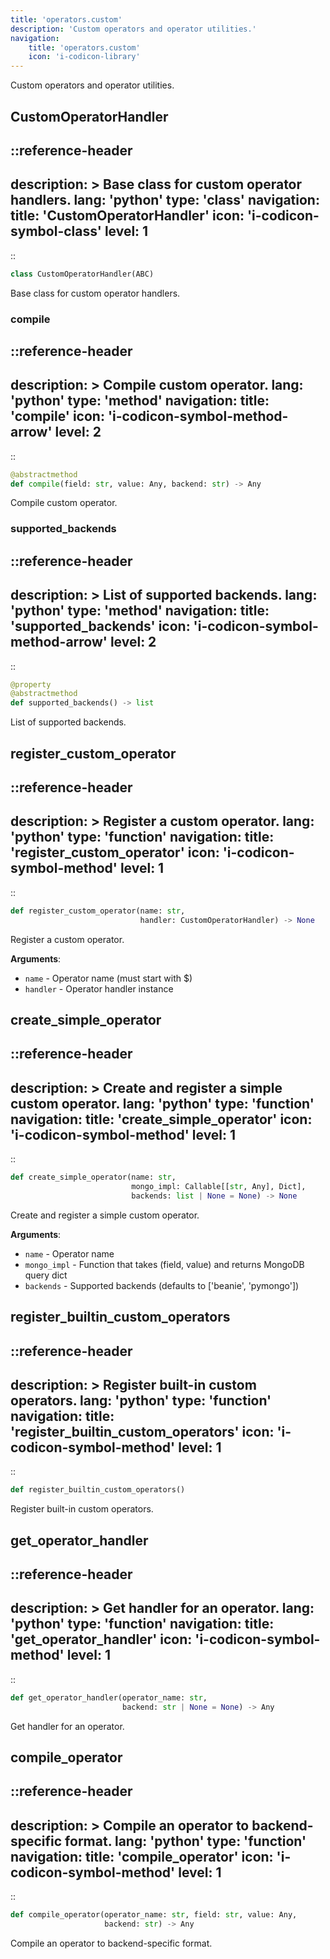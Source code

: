 ```yaml
---
title: 'operators.custom'
description: 'Custom operators and operator utilities.'
navigation:
    title: 'operators.custom'
    icon: 'i-codicon-library'
---
```


Custom operators and operator utilities.

## CustomOperatorHandler
::reference-header
---
description: >
    Base class for custom operator handlers.
lang: 'python'
type: 'class'
navigation:
    title: 'CustomOperatorHandler'
    icon: 'i-codicon-symbol-class'
    level: 1
---
::

```python
class CustomOperatorHandler(ABC)
```

Base class for custom operator handlers.

### compile
::reference-header
---
description: >
    Compile custom operator.
lang: 'python'
type: 'method'
navigation:
    title: 'compile'
    icon: 'i-codicon-symbol-method-arrow'
    level: 2
---
::

```python
@abstractmethod
def compile(field: str, value: Any, backend: str) -> Any
```

Compile custom operator.

### supported_backends
::reference-header
---
description: >
    List of supported backends.
lang: 'python'
type: 'method'
navigation:
    title: 'supported_backends'
    icon: 'i-codicon-symbol-method-arrow'
    level: 2
---
::

```python
@property
@abstractmethod
def supported_backends() -> list
```

List of supported backends.

## register_custom_operator
::reference-header
---
description: >
    Register a custom operator.
lang: 'python'
type: 'function'
navigation:
    title: 'register_custom_operator'
    icon: 'i-codicon-symbol-method'
    level: 1
---
::

```python
def register_custom_operator(name: str,
                             handler: CustomOperatorHandler) -> None
```

Register a custom operator.

**Arguments**:

- `name` - Operator name (must start with $)
- `handler` - Operator handler instance

## create_simple_operator
::reference-header
---
description: >
    Create and register a simple custom operator.
lang: 'python'
type: 'function'
navigation:
    title: 'create_simple_operator'
    icon: 'i-codicon-symbol-method'
    level: 1
---
::

```python
def create_simple_operator(name: str,
                           mongo_impl: Callable[[str, Any], Dict],
                           backends: list | None = None) -> None
```

Create and register a simple custom operator.

**Arguments**:

- `name` - Operator name
- `mongo_impl` - Function that takes (field, value) and returns MongoDB query dict
- `backends` - Supported backends (defaults to [&#x27;beanie&#x27;, &#x27;pymongo&#x27;])

## register_builtin_custom_operators
::reference-header
---
description: >
    Register built-in custom operators.
lang: 'python'
type: 'function'
navigation:
    title: 'register_builtin_custom_operators'
    icon: 'i-codicon-symbol-method'
    level: 1
---
::

```python
def register_builtin_custom_operators()
```

Register built-in custom operators.

## get_operator_handler
::reference-header
---
description: >
    Get handler for an operator.
lang: 'python'
type: 'function'
navigation:
    title: 'get_operator_handler'
    icon: 'i-codicon-symbol-method'
    level: 1
---
::

```python
def get_operator_handler(operator_name: str,
                         backend: str | None = None) -> Any
```

Get handler for an operator.

## compile_operator
::reference-header
---
description: >
    Compile an operator to backend-specific format.
lang: 'python'
type: 'function'
navigation:
    title: 'compile_operator'
    icon: 'i-codicon-symbol-method'
    level: 1
---
::

```python
def compile_operator(operator_name: str, field: str, value: Any,
                     backend: str) -> Any
```

Compile an operator to backend-specific format.

